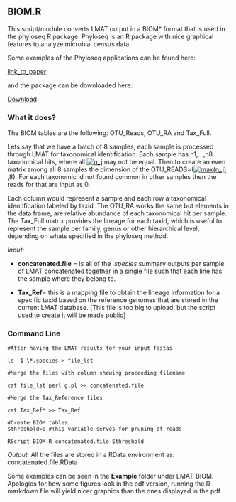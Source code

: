 ## BIOM.R

This script/module converts LMAT output in a BIOM* format that is used in the phyloseq 
R package.  Phyloseq is an R package with nice graphical features to analyze microbial census data.

Some examples of the Phyloseq applications can be found here:

[link_to_paper](https://journals.plos.org/plosone/article?id=10.1371/journal.pone.0061217)

and the package can be downloaded here: 

[Download](https://bioconductor.org/packages/release/bioc/html/phyloseq.html)

### What it does?
The BIOM tables are the following: OTU_Reads, OTU_RA and Tax_Full.

Lets say that we have a batch of 8 samples, each sample is processed through LMAT for taxonomical identification. Each sample has n1,...,n8 taxonomical hits, where all <a href="https://www.codecogs.com/eqnedit.php?latex=n_j" target="_blank"><img src="https://latex.codecogs.com/png.latex?n_j" title="n_j" /></a> may not be equal. Then to create an even matrix among all 8 samples the dimension of the OTU_READS=(<a href="https://www.codecogs.com/eqnedit.php?latex=max(n_j)" target="_blank"><img src="https://latex.codecogs.com/png.latex?max(n_j)" title="max(n_j)" /></a>,8). For each taxonomic id not found common in other samples then the reads for that are input as 0.

Each column would represent a sample and each row a taxonomical identification labeled by taxid. The OTU_RA works the same but elements in the data frame, are relative abundance of each taxonomical hit per sample. The Tax_Full matrix provides the lineage for each taxid, which is useful to represent the sample per family, genus or other hierarchical level; depending on whats specified in the phyloseq method.


*Input:*
- **concatenated.file** = is all of the *.species* summary outputs per sample of LMAT concatenated together in a single file such that each line has the sample where they belong to.

- **Tax_Ref**= this is a mapping file to obtain the lineage information for a specific taxid based on the reference genomes that are stored in the current LMAT database. [This file is too big to upload, but the script used to create it will be made public]

### Command Line
 ```
 #After having the LMAT results for your input fastas
 
ls -1 \*.species > file_lst

#Merge the files with column showing proceeding filename

cat file_lst|perl g.pl >> concatenated.file

#Merge the Tax_Reference files

cat Tax_Ref* >> Tax_Ref

#Create BIOM tables
$threshold=0 #This variable serves for pruning of reads

RScript BIOM.R concatenated.file $threshold
 ```
*Output:*
All the files are stored in a RData environment as: concatenated.file.RData

Some examples can be seen in the **Example** folder under LMAT-BIOM. Apologies for how some figures look in the pdf version, running the R markdown file will yield nicer graphics than the ones displayed in the pdf.

